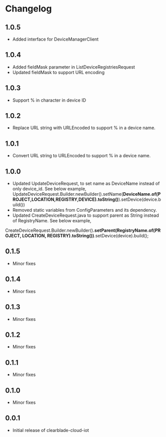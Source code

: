 # Changelog

## 1.0.5
- Added interface for DeviceManagerClient

## 1.0.4
- Added fieldMask parameter in ListDeviceRegistriesRequest
- Updated fieldMask to support URL encoding

## 1.0.3
- Support % in character in device ID

## 1.0.2

- Replace URL string with URLEncoded to support % in a device name.

## 1.0.1

- Convert URL string to URLEncoded to support % in a device name.

## 1.0.0

- Updated UpdateDeviceRequest, to set name as DeviceName instead of only device_id. See below example,
  UpdateDeviceRequest.Builder.newBuilder().setName(**DeviceName.of(PROJECT,LOCATION,REGISTRY,DEVICE).toString()**).setDevice(device.build())
- Removed static variables from ConfigParameters and its dependency.
- Updated CreateDeviceRequest.java to support parent as String instead of RegistryName. See below example,

CreateDeviceRequest.Builder.newBuilder()**.setParent(RegistryName.of(PROJECT, LOCATION, REGISTRY).toString())**.setDevice(device).build();

## 0.1.5

- Minor fixes

## 0.1.4

- Minor fixes

## 0.1.3

- Minor fixes

## 0.1.2

- Minor fixes

## 0.1.1

- Minor fixes

## 0.1.0

- Minor fixes

## 0.0.1

- Initial release of clearblade-cloud-iot

